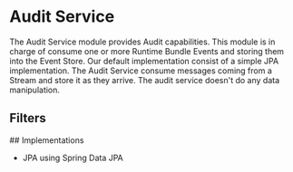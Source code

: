 # Audit Service

The Audit Service module provides Audit capabilities. This module is in charge of consume one or more Runtime Bundle Events and storing them into the
Event Store. Our default implementation consist of a simple JPA implementation. The Audit Service consume messages coming from a Stream
and store it as they arrive. The audit service doesn't do any data manipulation.

## Filters

## Implementations
 - JPA using Spring Data JPA
